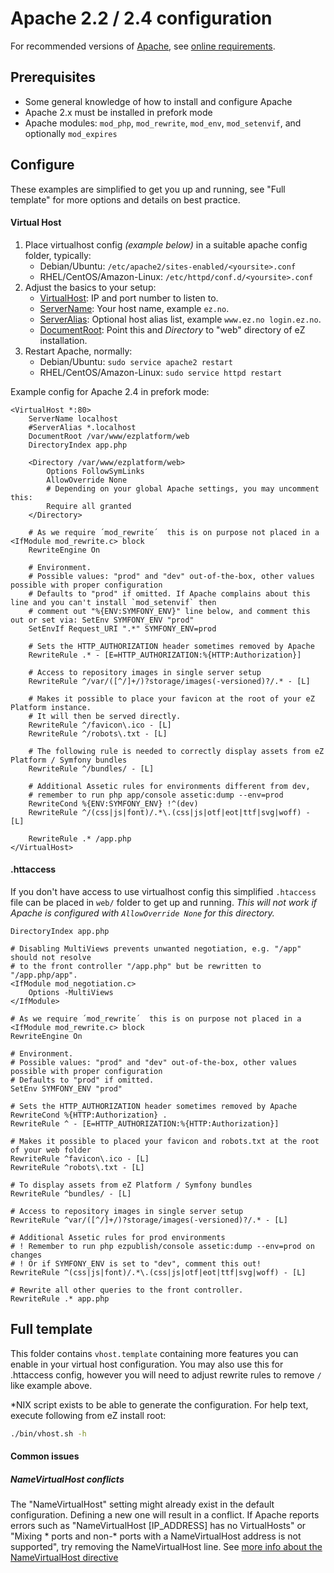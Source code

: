 Apache 2.2 / 2.4  configuration
===============================

For recommended versions of [Apache](https://httpd.apache.org/), see [online requirements](https://doc.ez.no/display/TECHDOC/Requirements).


Prerequisites
-------------
- Some general knowledge of how to install and configure Apache
- Apache 2.x must be installed in prefork mode
- Apache modules: `mod_php`, `mod_rewrite`, `mod_env`, `mod_setenvif`, and optionally `mod_expires`


Configure
---------
These examples are simplified to get you up and running, see "Full template" for more options and details on best practice.

#### Virtual Host

1. Place virtualhost config *(example below)* in a suitable apache config folder, typically:
   - Debian/Ubuntu: `/etc/apache2/sites-enabled/<yoursite>.conf`
   - RHEL/CentOS/Amazon-Linux: `/etc/httpd/conf.d/<yoursite>.conf`
2. Adjust the basics to your setup:
   - [VirtualHost](https://httpd.apache.org/docs/2.4/en/mod/core.html#virtualhost): IP and port number to listen to.
   - [ServerName](https://httpd.apache.org/docs/2.4/en/mod/core.html#servername): Your host name, example `ez.no`.
   - [ServerAlias](https://httpd.apache.org/docs/2.4/en/mod/core.html#serveralias): Optional host alias list, example `www.ez.no login.ez.no`.
   - [DocumentRoot](https://httpd.apache.org/docs/2.4/en/mod/core.html#documentroot): Point this and *Directory* to "web" directory of eZ installation.
3. Restart Apache, normally:
   - Debian/Ubuntu: `sudo service apache2 restart`
   - RHEL/CentOS/Amazon-Linux: `sudo service httpd restart`

Example config for Apache 2.4 in prefork mode:

    <VirtualHost *:80>
        ServerName localhost
        #ServerAlias *.localhost
        DocumentRoot /var/www/ezplatform/web
        DirectoryIndex app.php

        <Directory /var/www/ezplatform/web>
            Options FollowSymLinks
            AllowOverride None
            # Depending on your global Apache settings, you may uncomment this:
            Require all granted
        </Directory>

        # As we require ´mod_rewrite´  this is on purpose not placed in a <IfModule mod_rewrite.c> block
        RewriteEngine On

        # Environment.
        # Possible values: "prod" and "dev" out-of-the-box, other values possible with proper configuration
        # Defaults to "prod" if omitted. If Apache complains about this line and you can't install `mod_setenvif` then
        # comment out "%{ENV:SYMFONY_ENV}" line below, and comment this out or set via: SetEnv SYMFONY_ENV "prod"
        SetEnvIf Request_URI ".*" SYMFONY_ENV=prod

        # Sets the HTTP_AUTHORIZATION header sometimes removed by Apache
        RewriteRule .* - [E=HTTP_AUTHORIZATION:%{HTTP:Authorization}]

        # Access to repository images in single server setup 
        RewriteRule ^/var/([^/]+/)?storage/images(-versioned)?/.* - [L]

        # Makes it possible to place your favicon at the root of your eZ Platform instance.
        # It will then be served directly.
        RewriteRule ^/favicon\.ico - [L]
        RewriteRule ^/robots\.txt - [L]

        # The following rule is needed to correctly display assets from eZ Platform / Symfony bundles
        RewriteRule ^/bundles/ - [L]

        # Additional Assetic rules for environments different from dev,
        # remember to run php app/console assetic:dump --env=prod
        RewriteCond %{ENV:SYMFONY_ENV} !^(dev)
        RewriteRule ^/(css|js|font)/.*\.(css|js|otf|eot|ttf|svg|woff) - [L]

        RewriteRule .* /app.php
    </VirtualHost>


#### .httaccess

If you don't have access to use virtualhost config this simplified `.htaccess` file can be placed in `web/` folder to
get up and running. *This will not work if Apache is configured with `AllowOverride None` for this directory.*

    DirectoryIndex app.php

    # Disabling MultiViews prevents unwanted negotiation, e.g. "/app" should not resolve
    # to the front controller "/app.php" but be rewritten to "/app.php/app".
    <IfModule mod_negotiation.c>
        Options -MultiViews
    </IfModule>

    # As we require ´mod_rewrite´  this is on purpose not placed in a <IfModule mod_rewrite.c> block
    RewriteEngine On

    # Environment.
    # Possible values: "prod" and "dev" out-of-the-box, other values possible with proper configuration
    # Defaults to "prod" if omitted.
    SetEnv SYMFONY_ENV "prod"

    # Sets the HTTP_AUTHORIZATION header sometimes removed by Apache
    RewriteCond %{HTTP:Authorization} .
    RewriteRule ^ - [E=HTTP_AUTHORIZATION:%{HTTP:Authorization}]

    # Makes it possible to placed your favicon and robots.txt at the root of your web folder
    RewriteRule ^favicon\.ico - [L]
    RewriteRule ^robots\.txt - [L]

    # To display assets from eZ Platform / Symfony bundles
    RewriteRule ^bundles/ - [L]

    # Access to repository images in single server setup
    RewriteRule ^var/([^/]+/)?storage/images(-versioned)?/.* - [L]

    # Additional Assetic rules for prod environments
    # ! Remember to run php ezpublish/console assetic:dump --env=prod on changes
    # ! Or if SYMFONY_ENV is set to "dev", comment this out!
    RewriteRule ^(css|js|font)/.*\.(css|js|otf|eot|ttf|svg|woff) - [L]

    # Rewrite all other queries to the front controller.
    RewriteRule .* app.php


Full template
-------------
This folder contains `vhost.template` containing more features you can enable in your virtual host configuration. You may
also use this for .httaccess config, however you will need to adjust rewrite rules to remove `/` like example above.

*NIX script exists to be able to generate the configuration. For help text, execute following from eZ install root:
```bash
./bin/vhost.sh -h
```

#### Common issues

##### NameVirtualHost conflicts

The "NameVirtualHost" setting might already exist in the default configuration. Defining a new one will result in a
conflict. If Apache reports errors such as "NameVirtualHost [IP_ADDRESS] has no VirtualHosts" or "Mixing * ports and
non-* ports with a NameVirtualHost address is not supported", try removing the NameVirtualHost line. See
[more info about the NameVirtualHost directive](http://httpd.apache.org/docs/2.4/mod/core.html#namevirtualhost)
